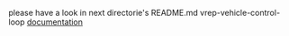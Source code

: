 please have a look in next directorie's README.md vrep-vehicle-control-loop [documentation](vrep-vehicle-control-loop/README.md)